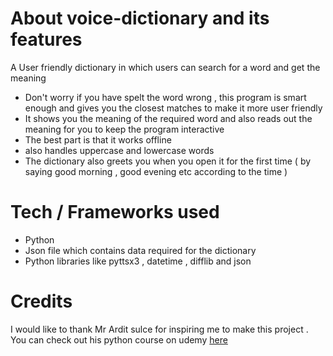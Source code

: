# About voice-dictionary and its features

A User friendly dictionary in which users can search for a word and get the meaning 
- Don't worry if you have spelt the word wrong , 
  this program is smart enough and gives you the closest matches to make it more user friendly 
- It shows you the meaning of the required word and also reads out the meaning for you
  to keep the program interactive 
- The best part is that it works offline
- also handles uppercase and lowercase words
- The dictionary also greets you when you open it for the first time 
  ( by saying good morning , good evening etc according to the time )

# Tech / Frameworks used
- Python
- Json file which contains data required for the dictionary
- Python libraries like pyttsx3 , datetime , difflib and json

# Credits
I would like to thank Mr Ardit sulce for inspiring me to make this project .
You can check out his python course on udemy [here](https://www.udemy.com/course/the-python-mega-course/)  
